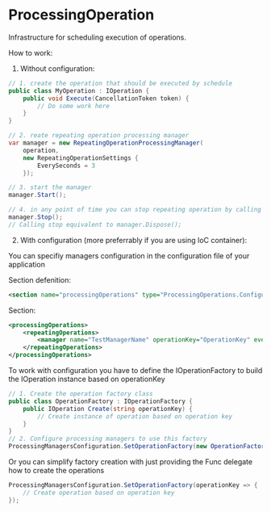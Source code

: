# ProcessingOperation
Infrastructure for scheduling execution of operations.

How to work:

1. Without configuration:
```c#
// 1. create the operation that should be executed by schedule
public class MyOperation : IOperation {
    public void Execute(CancellationToken token) {
        // Do some work here
    }
}

// 2. reate repeating operation processing manager
var manager = new RepeatingOperationProcessingManager(
    operation,
    new RepeatingOperationSettings {
        EverySeconds = 3
    });

// 3. start the manager
manager.Start();

// 4. in any point of time you can stop repeating operation by calling
manager.Stop();
// Calling stop equivalent to manager.Dispose();
```

2. With configuration (more preferrably if you are using IoC container):

You can specifiy managers configuration in the configuration file of your application

Section defenition:
```xml
<section name="processingOperations" type="ProcessingOperations.Configuration.ProcessingOperationsSection, ProcessingOperations" />
```
Section:
```xml
<processingOperations>
    <repeatingOperations>
        <manager name="TestManagerName" operationKey="OperationKey" everySeconds="3"/>
    </repeatingOperations>
</processingOperations>
```

To work with configuration you have to define the IOperationFactory to build the IOperation instance based on operationKey
```c#
// 1. Create the operation factory class
public class OperationFactory : IOperationFactory {
    public IOperation Create(string operationKey) {
        // Create instance of operation based on operation key
    }
}
// 2. Configure processing managers to use this factory
ProcessingManagersConfiguration.SetOperationFactory(new OperationFactory());
```
Or you can simplify factory creation with just providing the Func delegate how to create the operations
```c#
ProcessingManagersConfiguration.SetOperationFactory(operationKey => {
    // Create operation based on operation key
});
```
